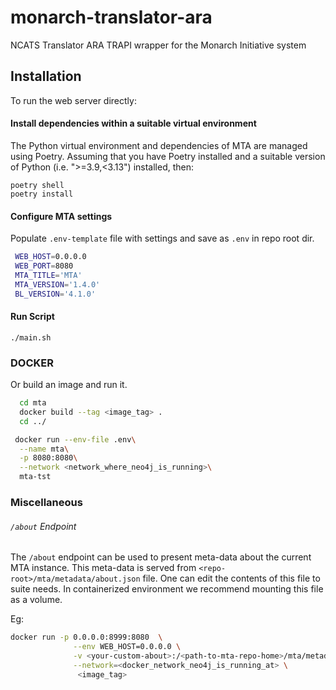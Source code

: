 # monarch-translator-ara
NCATS Translator ARA TRAPI wrapper for the Monarch Initiative system

## Installation

To run the web server directly:

#### Install dependencies within a suitable virtual environment

The Python virtual environment and dependencies of MTA are managed using Poetry. Assuming that you have Poetry installed and a suitable version of Python (i.e. ">=3.9,<3.13") installed, then:

    poetry shell
    poetry install

 
#### Configure MTA settings
   
   Populate `.env-template` file with settings and save as `.env` in repo root dir.
   
   ```bash   
    WEB_HOST=0.0.0.0
    WEB_PORT=8080
    MTA_TITLE='MTA'
    MTA_VERSION='1.4.0'
    BL_VERSION='4.1.0'

   ```

#### Run Script
  
    ./main.sh

 ### DOCKER 
   Or build an image and run it. 
  
  ```bash
    cd mta
    docker build --tag <image_tag> .
    cd ../
  ```
  
  ```bash
   docker run --env-file .env\
    --name mta\
    -p 8080:8080\
    --network <network_where_neo4j_is_running>\
    mta-tst

  ```

 ### Miscellaneous
 ###### `/about` Endpoint 
 The `/about` endpoint can be used to present meta-data about the current MTA instance. 
 This meta-data is served from `<repo-root>/mta/metadata/about.json` file. One can edit the contents of
 this file to suite needs. In containerized environment we recommend mounting this file as a volume.
 
 Eg:
 ```bash
docker run -p 0.0.0.0:8999:8080  \
               --env WEB_HOST=0.0.0.0 \
               -v <your-custom-about>:/<path-to-mta-repo-home>/mta/metadata/about.json \
               --network=<docker_network_neo4j_is_running_at> \    
                <image_tag>
    
``` 
